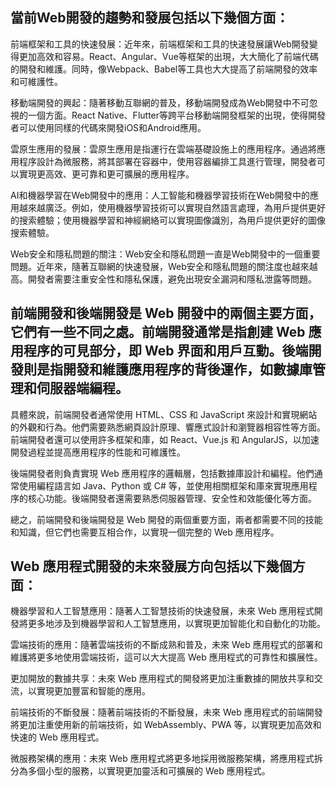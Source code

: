 ## 當前Web開發的趨勢和發展包括以下幾個方面：

前端框架和工具的快速發展：近年來，前端框架和工具的快速發展讓Web開發變得更加高效和容易。React、Angular、Vue等框架的出現，大大簡化了前端代碼的開發和維護。同時，像Webpack、Babel等工具也大大提高了前端開發的效率和可維護性。

移動端開發的興起：隨著移動互聯網的普及，移動端開發成為Web開發中不可忽視的一個方面。React Native、Flutter等跨平台移動端開發框架的出現，使得開發者可以使用同樣的代碼來開發iOS和Android應用。

雲原生應用的發展：雲原生應用是指運行在雲端基礎設施上的應用程序。通過將應用程序設計為微服務，將其部署在容器中，使用容器編排工具進行管理，開發者可以實現更高效、更可靠和更可擴展的應用程序。

AI和機器學習在Web開發中的應用：人工智能和機器學習技術在Web開發中的應用越來越廣泛。例如，使用機器學習技術可以實現自然語言處理，為用戶提供更好的搜索體驗；使用機器學習和神經網絡可以實現圖像識別，為用戶提供更好的圖像搜索體驗。

Web安全和隱私問題的關注：Web安全和隱私問題一直是Web開發中的一個重要問題。近年來，隨著互聯網的快速發展，Web安全和隱私問題的關注度也越來越高。開發者需要注重安全性和隱私保護，避免出現安全漏洞和隱私泄露等問題。

## 前端開發和後端開發是 Web 開發中的兩個主要方面，它們有一些不同之處。前端開發通常是指創建 Web 應用程序的可見部分，即 Web 界面和用戶互動。後端開發則是指開發和維護應用程序的背後運作，如數據庫管理和伺服器端編程。

具體來說，前端開發者通常使用 HTML、CSS 和 JavaScript 來設計和實現網站的外觀和行為。他們需要熟悉網頁設計原理、響應式設計和瀏覽器相容性等方面。前端開發者還可以使用許多框架和庫，如 React、Vue.js 和 AngularJS，以加速開發過程並提高應用程序的性能和可維護性。

後端開發者則負責實現 Web 應用程序的邏輯層，包括數據庫設計和編程。他們通常使用編程語言如 Java、Python 或 C# 等，並使用相關框架和庫來實現應用程序的核心功能。後端開發者還需要熟悉伺服器管理、安全性和效能優化等方面。

總之，前端開發和後端開發是 Web 開發的兩個重要方面，兩者都需要不同的技能和知識，但它們也需要互相合作，以實現一個完整的 Web 應用程序。

## Web 應用程式開發的未來發展方向包括以下幾個方面：

機器學習和人工智慧應用：隨著人工智慧技術的快速發展，未來 Web 應用程式開發將更多地涉及到機器學習和人工智慧應用，以實現更加智能化和自動化的功能。

雲端技術的應用：隨著雲端技術的不斷成熟和普及，未來 Web 應用程式的部署和維護將更多地使用雲端技術，這可以大大提高 Web 應用程式的可靠性和擴展性。

更加開放的數據共享：未來 Web 應用程式的開發將更加注重數據的開放共享和交流，以實現更加豐富和智能的應用。

前端技術的不斷發展：隨著前端技術的不斷發展，未來 Web 應用程式的前端開發將更加注重使用新的前端技術，如 WebAssembly、PWA 等，以實現更加高效和快速的 Web 應用程式。

微服務架構的應用：未來 Web 應用程式將更多地採用微服務架構，將應用程式拆分為多個小型的服務，以實現更加靈活和可擴展的 Web 應用程式。